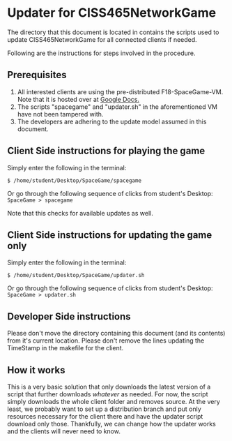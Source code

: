 # Updater for CISS465NetworkGame

The directory that this document is located in contains the scripts used to
update CISS465NetworkGame for all connected clients if needed.

Following are the instructions for steps involved in the procedure.

## Prerequisites

1. All interested clients are using the pre-distributed F18-SpaceGame-VM.
   Note that it is hosted over at [Google Docs.](https://docs.google.com/TBD)
2. The scripts "spacegame" and "updater.sh" in the aforementioned VM have not
   been tampered with.
3. The developers are adhering to the update model assumed in this document.


## Client Side instructions for playing the game
Simply enter the following in the terminal:

    $ /home/student/Desktop/SpaceGame/spacegame

Or go through the following sequence of clicks from student's Desktop:
`SpaceGame > spacegame`

Note that this checks for available updates as well.


## Client Side instructions for updating the game only
Simply enter the following in the terminal:

    $ /home/student/Desktop/SpaceGame/updater.sh

Or go through the following sequence of clicks from student's Desktop:
`SpaceGame > updater.sh`


## Developer Side instructions
Please don't move the directory containing this document (and its contents)
from it's current location. Please don't remove the lines updating the
TimeStamp in the makefile for the client. 


## How it works
This is a very basic solution that only downloads the latest version of a
script that further downloads *whatever* as needed. For now, the script simply
downloads the whole client folder and removes source. At the very least, we
probably want to set up a distribution branch and put only resources necessary
for the client there and have the updater script download only those.
Thankfully, we can change how the updater works and the clients will never
need to know.
